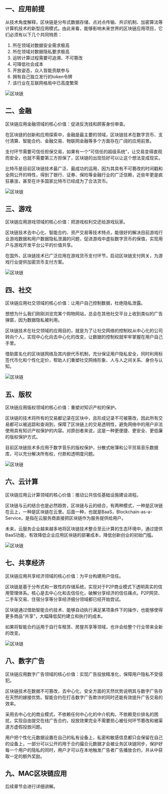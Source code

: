 ## 一、应用前提

从技术角度解释，区块链是分布式数据存储、点对点传输、共识机制、加密算法等计算机技术的新型应用模式。由此来看，能够影响未来世界的区块链应用项目，它们必须有以下几个共同特质：

1. 所在领域对数据安全需求极高
2. 所在领域对数据隐私要求极高
3. 运转计算过程需要可追溯、不可篡改
4. 可降低社会成本
5. 开放姿态，众人皆能贡献参与
6. 拥有自己独立发行的token令牌
7. 该行业在互联网格局中已高度繁荣

![区块链](img/8-1.jpg "png")

## 二、金融

区块链应用金融领域的核心价值：促进反洗钱和顾客身份审查。

在区块链的创新和应用探索中，金融是最主要的领域，区块链技术在数字货币、支付清算、智能合约、金融交易、物联网金融等多个方面存在广阔的应用前景。

支付环节需要可信任担保交易，如果有一个“可信任的超级系统”，让交易变得直观而安全，也就不需要第三方担保了，区块链的出现恰好可以让这个想法变成现实。

比特币是目前区块链技术最广泛、最成功的运用，因为其具有不可篡改的时间戳和全网公开的特性，得到了银行、证券、保险等金融行业的广泛信赖，近些年更是疯狂暴涨，甚至在许多国家比特币已经成为了合法货币。

![区块链](img/8-2.jpg "png")

## 三、游戏
区块链应用游戏领域的核心价值：把游戏权利交还给游戏玩家。

区块链技术去中心化、智能合约、资产交易等技术特点，能很好的解决目前游戏行业游戏数据和用户数据隐私泄漏的问题，促进游戏中虚拟数字货币的保值，实现用户与游戏开发平台公平的价值共享。

在国外，区块链技术已广泛应用在游戏货币支付环节，启动区块链支付网关，为游戏行业提供加密货币支付方案。

![区块链](img/8-3.jpg "png")

## 四、社交
区块链应用社交领域的核心价值：让用户自己控制数据，杜绝隐私泄露。

想想为什么我们刚刚浏览完某个购物网站，总会在其他社交平台上收到类似的广告弹窗，因为数据隐私被利用。

区块链技术在社交领域的应用目的，就是为了让社交网络的控制权从中心化的公司转向个人，实现中心化向去中心化的改变，让数据的控制权就牢牢掌握在用户自己手里。

借助匿名化的区块链网络及其内嵌代币机制，充分保证用户隐私安全，同时利用标签代币化和个性化定价，帮助人们重塑社交网络形象、人与人之间关系、身份与认知。

![区块链](img/8-4.jpg "png")

## 五、版权
区块链应用版权领域的核心价值：重塑对知识产权的保护。

区块链的技术将所有的交易都记录在区块中，且形成记录不可被篡改，因此所有交易都可以被追踪和查询到，保障了区块链上的交易透明性，避免网络中的用户非法使用具有知识产权保护的内容。对原创者来说，这是一种更便捷、更安全、更低廉的版权保护方式。

目前区块链技术多应用于数字音乐的版权保护，分散式帐簿和公平贸易音乐数据库，可以充分解决所有权，付款和透明度问题。

![区块链](img/8-5.jpg "png")

## 六、云计算
区块链应用云计算领域的核心价值：推动公共信任基础设施建设进程。

区块链与云的结合也是必然趋势，区块链与云的结合，有两种模式，一种是区块链在云上，一种是区块链在云里。后面一种，也就是BaaS，Blockchain-as-a-Service，是指在云服务商直接把区块链作为服务提供给用户。

未来，云服务企业越来越多地将区块链技术整合至云计算的生态环境中，通过提供BaaS功能，有效降低企业应用区块链的部署成本，降低创新创业的初始门槛。

![区块链](img/8-6.jpg "png")

## 七、共享经济
区块链应用共享经济领域的核心价值：为平台构建用户信任。

区块链是基于分布式和一致性的存储系统，实现对于P2P商业模式下透明真实的信用管理体系。核心是去中心化和去信任化，破解分享经济的信任痛点。P2P网贷、二手车交易、住宿分享等分享经济细分领域都已经开始尝试。

区块链通过借助智能合约技术、能够自动执行满足某项条件下的操作，也能够使得更多商品“共享”，大幅降低契约建立和执行的成本。

如果将智能合约运用于自行车租赁、房屋共享等领域，也许会给整个行业带来全新的改变。

![区块链](img/8-7.jpg "png")

## 八、数字广告
区块链应用数字广告领域的核心价值：实现广告投放精准化，保障用户隐私不受侵犯。

区块链技术在数据不可篡改，去中心化，安全方面的天然优势说明其与数字广告存在天然的嫁接优势。智能合约在打击数字广告欺诈的同时还能有效提升广告交易的效率。

采用去中心化的商业模式，不依赖任何中心化的中介机构，不依赖竞价排名的困扰，实现自由提交在线广告合约，投放效果完全不需要担心被任何环节篡改和被渠道方虚假投放问题。

用户把个性化元数据设置在自己的私有设备上，私密和敏感信息都只会保留在自己的设备上，一部分可以公开的用于合约撮合元数据才会被业务区块链同步，保护好每一个用户的隐私的同时，用户才可以在本地触发广告者广告播放合约，并从中获取一定的额外奖励。

## 九、MAC区块链应用

后续章节会进行详细讲解。